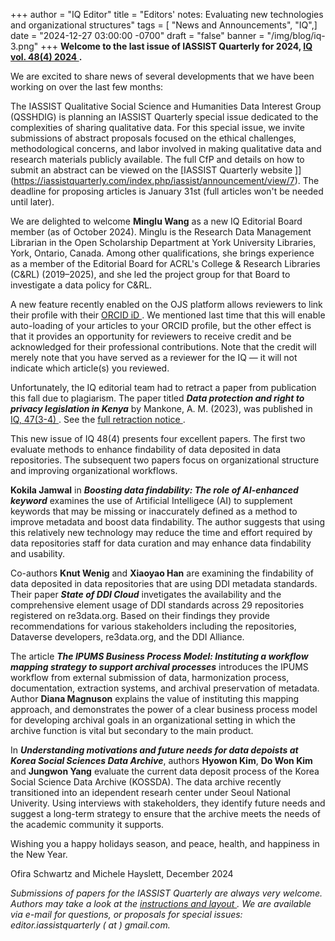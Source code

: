 +++
author = "IQ Editor"
title = "Editors' notes: Evaluating new technologies and organizational structures"
tags = [ "News and Announcements", "IQ",]
date = "2024-12-27 03:00:00 -0700"
draft = "false"
banner = "/img/blog/iq-3.png"
+++
**Welcome to the last issue of IASSIST Quarterly for 2024, [IQ vol. 48(4) 2024 <span class="fas fa-external-link-alt"></span>](https://www.iassistquarterly.com/index.php/iassist/issue/view/159).**

We are excited to share news of several developments that we have been working on over the last few months:

The IASSIST Qualitative Social Science and Humanities Data Interest Group (QSSHDIG) is planning an IASSIST Quarterly special issue dedicated to the complexities of sharing qualitative data. For this special issue, we invite submissions of abstract proposals focused on the ethical challenges, methodological concerns, and labor involved in making qualitative data and research materials publicly available. The full CfP and details on how to submit an abstract can be viewed on the [IASSIST Quarterly website <span class="fas fa-external-link-alt"></span>]](https://iassistquarterly.com/index.php/iassist/announcement/view/7). The deadline for proposing articles is January 31st (full articles won't be needed until later).

We are delighted to welcome **Minglu Wang** as a new IQ Editorial Board member (as of October 2024). Minglu is the Research Data Management Librarian in the Open Scholarship Department at York University Libraries, York, Ontario, Canada. Among other qualifications, she brings experience as a member of the Editorial Board for ACRL's College & Research Libraries (C&RL) (2019–2025), and she led the project group for that Board to investigate a data policy for C&RL.

A new feature recently enabled on the OJS platform allows reviewers to link their profile with their [ORCID iD <span class="fas fa-external-link-alt"></span>](https://orcid.org/). We mentioned last time that this will enable auto-loading of your articles to your ORCID profile, but the other effect is that it provides an opportunity for reviewers to receive credit and be acknowledged for their professional contributions. Note that the credit will merely note that you have served as a reviewer for the IQ — it will not indicate which article(s) you reviewed.

Unfortunately, the IQ editorial team had to retract a paper from publication this fall due to plagiarism. The paper titled ***Data protection and right to privacy legislation in Kenya*** by Mankone, A. M. (2023), was published in [IQ, 47(3-4) <span class="fas fa-external-link-alt"></span>](https://iassistquarterly.com/index.php/iassist/issue/view/155). See the [full retraction notice <span class="fas fa-external-link-alt"></span>](https://iassistquarterly.com/index.php/iassist/article/view/1080).

This new issue of IQ 48(4) presents four excellent papers. The first two evaluate methods to enhance findability of data deposited in data repositories. The subsequent two papers focus on organizational structure and improving organizational workflows.

**Kokila Jamwal** in ***Boosting data findability: The role of AI-enhanced keyword*** examines the use of Artificial Intelligece (AI) to supplement keywords that may be missing or inaccurately defined as a method to improve metadata and boost data findability. The author suggests that using this relatively new technology may reduce the time and effort required by data repositories staff for data curation and may enhance data findability and usability.

Co-authors **Knut Wenig** and **Xiaoyao Han** are examining the findability of data deposited in data repositories that are using DDI metadata standards. Their paper ***State of DDI Cloud*** invetigates the availability and the comprehensive element usage of DDI standards across 29 repositories registered on re3data.org. Based on their findings they provide recommendations for various stakeholders including the repositories, Dataverse developers, re3data.org, and the DDI Alliance.

The article ***The IPUMS Business Process Model: Instituting a workflow mapping strategy to support archival processes*** introduces the IPUMS workflow from external submission of data, harmonization process, documentation, extraction systems, and archival preservation of metadata. Author **Diana Magnuson** explains the value of instituting this mapping approach, and demonstrates the power of a clear business process model for developing archival goals in an organizational setting in which the archive function is vital but secondary to the main product.

In ***Understanding motivations and future needs for data depoists at Korea Social Sciences Data Archive***, authors **Hyowon Kim**, **Do Won Kim** and **Jungwon Yang** evaluate the current data deposit process of the Korea Social Science Data Archive (KOSSDA). The data archive recently transitioned into an idependent researh center under Seoul National Univerity. Using interviews with stakeholders, they identify future needs and suggest a long-term strategy to ensure that the archive meets the needs of the academic community it supports.

Wishing you a happy holidays season, and peace, health, and happiness in the New Year.

Ofira Schwartz and Michele Hayslett, December 2024

*Submissions of papers for the IASSIST Quarterly are always very welcome. Authors may take a look at the [instructions and layout <span class="fas fa-external-link-alt"></span>](https://www.iassistquarterly.com/index.php/iassist/about/submissions). We are available via e-mail for questions, or proposals for special issues: editor.iassistquarterly ( at ) gmail.com.*